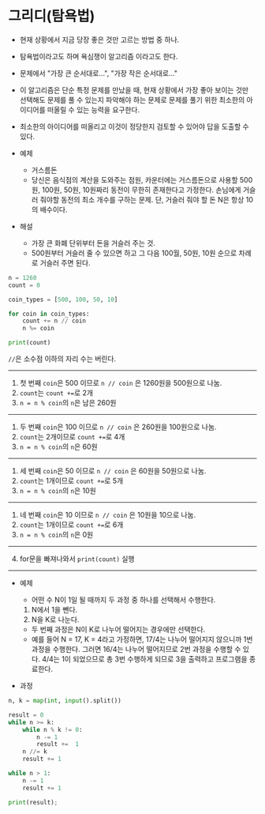 # 그리디(탐욕법)

- 현재 상황에서 지금 당장 좋은 것만 고르는 방법 중 하나.
- 탐욕법이라고도 하며 욕심쟁이 알고리즘 이라고도 한다.
- 문제에서 "가장 큰 순서대로...", "가장 작은 순서대로..."
- 이 알고리즘은 단순 특정 문제를 만났을 때, 현재 상황에서 가장 좋아 보이는 것만 선택해도 문제를 풀 수 있는지 파악해야 하는 문제로 문제를 풀기 위한 최소한의 아이디어를 떠올릴 수 있는 능력을 요구한다.

- 최소한의 아이디어를 떠올리고 이것이 정당한지 검토할 수 있어야 답을 도출할 수 있다.

- 예제

  - 거스름돈
  - 당신은 음식점의 계산을 도와주는 점원, 카운터에는 거스름돈으로 사용할 500원, 100원, 50원, 10원짜리 동전이 무한히 존재한다고 가정한다. 손님에게 거슬러 줘야할 동전의 최소 개수를 구하는 문제. 단, 거슬러 줘야 할 돈 N은 항상 10의 배수이다.

- 해설
  - 가장 큰 화폐 단위부터 돈을 거슬러 주는 것.
  - 500원부터 거슬러 줄 수 있으면 하고 그 다음 100월, 50원, 10원 순으로 차례로 거슬러 주면 된다.

```python
n = 1260
count = 0

coin_types = [500, 100, 50, 10]

for coin in coin_types:
    count += n // coin
    n %= coin

print(count)
```

`//`은 소수점 이하의 자리 수는 버린다.<br>

---

1. 첫 번째 `coin`은 500 이므로 `n // coin` 은 1260원을 500원으로 나눔.<br>
2. `count`는 `count +=`로 2개 <br>
3. `n = n % coin`의 `n`은 남은 260원

---

1. 두 번째 `coin`은 100 이므로 `n // coin` 은 260원을 100원으로 나눔.
2. `count`는 2개이므로 `count +=`로 4개
3. `n = n % coin`의 `n`은 60원

---

1. 세 번째 `coin`은 50 이므로 `n // coin` 은 60원을 50원으로 나눔.
2. `count`는 1개이므로 `count +=`로 5개
3. `n = n % coin`의 `n`은 10원

---

1. 네 번째 `coin`은 10 이므로 `n // coin` 은 10원을 10으로 나눔.
2. `count`는 1개이므로 `count +=`로 6개
3. `n = n % coin`의 `n`은 0원

---

4. for문을 빠져나와서 `print(count)` 실행

---

- 예제

  - 어떤 수 N이 1일 될 때까지 두 과정 중 하나를 선택해서 수행한다.

  1. N에서 1을 뺀다.
  2. N을 K로 나눈다.

  - 두 번째 과정은 N이 K로 나누어 떨어지는 경우에만 선택한다.
  - 예를 들어 N = 17, K = 4라고 가정하면, 17/4는 나누어 떨어지지 않으니까 1번 과정을 수행한다. 그러면 16/4는 나누어 떨어지므로 2번 과정을 수행할 수 있다. 4/4는 1이 되었으므로 총 3번 수행하게 되므로 3을 출력하고 프로그램을 종료한다.

- 과정

```python
n, k = map(int, input().split())

result = 0
while n >= k:
    while n % k != 0:
        n -= 1
        result +=  1
    n //= k
    result += 1

while n > 1:
    n -= 1
    result += 1

print(result);

```
